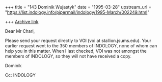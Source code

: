+++
title = "143 Dominik Wujastyk"
date = "1995-03-28"
upstream_url = "https://list.indology.info/pipermail/indology/1995-March/002249.html"

+++
[Archive link](https://list.indology.info/pipermail/indology/1995-March/002249.html)

Dear Mr Chari,

Please send your request directly to VOI (voi at stallion.jsums.edu).  Your
earlier request went to the 350 members of INDOLOGY, none of whom can
help you in this matter.  When I last checked, VOI was not amongst the
members of INDOLOGY, so they will not have received a copy.

Dominik

Cc: INDOLOGY






